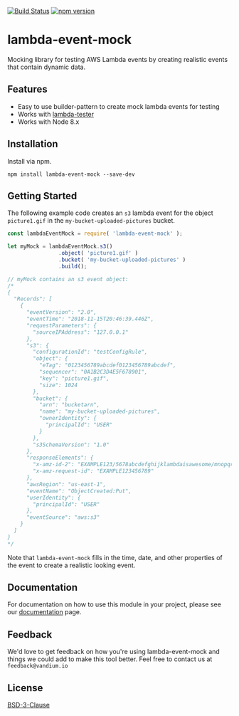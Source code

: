[![Build Status](https://travis-ci.org/vandium-io/lambda-event.mock.svg?branch=master)](https://travis-ci.org/vandium-io/lambda-event-mock)
[![npm version](https://badge.fury.io/js/lambda-event-mock.svg)](https://badge.fury.io/js/lambda-event-mock)

# lambda-event-mock

Mocking library for testing AWS Lambda events by creating realistic events that
contain dynamic data.

## Features
* Easy to use builder-pattern to create mock lambda events for testing
* Works with [lambda-tester](https://github.com/vandium-io/lambda-tester)
* Works with Node 8.x

## Installation
Install via npm.

	npm install lambda-event-mock --save-dev


## Getting Started

The following example code creates an `s3` lambda event for the object
`picture1.gif` in the `my-bucket-uploaded-pictures` bucket.

```js
const lambdaEventMock = require( 'lambda-event-mock' );

let myMock = lambdaEventMock.s3()
				.object( 'picture1.gif' )
				.bucket( 'my-bucket-uploaded-pictures' )
				.build();

// myMock contains an s3 event object:
/*
{
  "Records": [
    {
      "eventVersion": "2.0",
      "eventTime": "2018-11-15T20:46:39.446Z",
      "requestParameters": {
        "sourceIPAddress": "127.0.0.1"
      },
      "s3": {
        "configurationId": "testConfigRule",
        "object": {
          "eTag": "0123456789abcdef0123456789abcdef",
          "sequencer": "0A1B2C3D4E5F678901",
          "key": "picture1.gif",
          "size": 1024
        },
        "bucket": {
          "arn": "bucketarn",
          "name": "my-bucket-uploaded-pictures",
          "ownerIdentity": {
            "principalId": "USER"
          }
        },
        "s3SchemaVersion": "1.0"
      },
      "responseElements": {
        "x-amz-id-2": "EXAMPLE123/5678abcdefghijklambdaisawesome/mnopqrstuvwxyzABCDEFGH",
        "x-amz-request-id": "EXAMPLE123456789"
      },
      "awsRegion": "us-east-1",
      "eventName": "ObjectCreated:Put",
      "userIdentity": {
        "principalId": "USER"
      },
      "eventSource": "aws:s3"
    }
  ]
}
*/
```

Note that `lambda-event-mock` fills in the time, date, and other properties of
the event to create a realistic looking event.

## Documentation

For documentation on how to use this module in your project, please see our
[documentation](docs) page.

## Feedback

We'd love to get feedback on how you're using lambda-event-mock and things we
could add to make this tool better. Feel free to contact us at
`feedback@vandium.io`


## License

[BSD-3-Clause](https://en.wikipedia.org/wiki/BSD_licenses)
